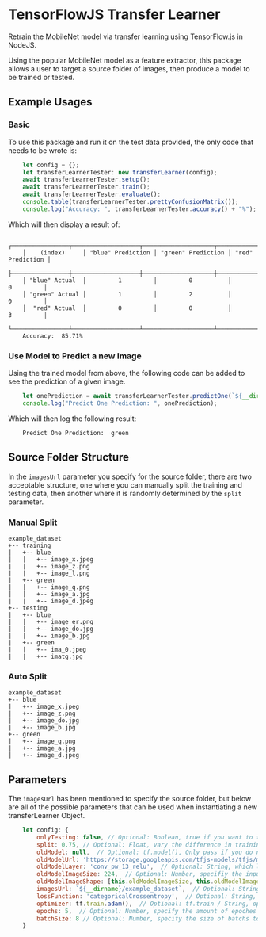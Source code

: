 # TensorFlowJS Transfer Learner

Retrain the MobileNet model via transfer learning using TensorFlow.js in NodeJS.

Using the popular MobileNet model as a feature extractor, this package allows a user to target a source folder of images, then produce a model to be trained or tested.

## Example Usages

### Basic

To use this package and run it on the test data provided, the only code that needs to be wrote is:

```js
    let config = {};
    let transferLearnerTester: new transferLearner(config);
    await transferLearnerTester.setup();
    await transferLearnerTester.train();
    await transferLearnerTester.evaluate();
    console.table(transferLearnerTester.prettyConfusionMatrix());
    console.log("Accuracy: ", transferLearnerTester.accuracy() + "%");
```

Which will then display a result of:

```
    ┌────────────────┬───────────────────┬────────────────────┬──────────────────┐
    │    (index)     │ "blue" Prediction │ "green" Prediction │ "red" Prediction │
    ├────────────────┼───────────────────┼────────────────────┼──────────────────┤
    │ "blue" Actual  │         1         │         0          │        0         │
    │ "green" Actual │         1         │         2          │        0         │
    │  "red" Actual  │         0         │         0          │        3         │
    └────────────────┴───────────────────┴────────────────────┴──────────────────┘
    Accuracy:  85.71%
```

### Use Model to Predict a new Image 

Using the trained model from above, the following code can be added to see the prediction of a given image.

```js
    let onePrediction = await transferLearnerTester.predictOne(`${__dirname}/example_dataset/green/1.png`);
    console.log("Predict One Prediction: ", onePrediction);
```

Which will then log the following result:

```
    Predict One Prediction:  green
```

## Source Folder Structure

In the `imagesUrl` parameter you specify for the source folder, there are two acceptable structure, one where you can manually split the training and testing data, then another where it is randomly determined by the `split` parameter.

### Manual Split 

```
example_dataset
+-- training
|   +-- blue
|   |   +-- image_x.jpeg
|   |   +-- image_z.png
|   |   +-- image_l.png
|   +-- green
|   |   +-- image_q.png
|   |   +-- image_a.jpg
|   |   +-- image_d.jpeg
+-- testing
|   +-- blue
|   |   +-- image_er.png
|   |   +-- image_do.jpg
|   |   +-- image_b.jpg
|   +-- green
|   |   +-- ima_0.jpeg
|   |   +-- imatg.jpg
```

### Auto Split 

```
example_dataset
+-- blue
|   +-- image_x.jpeg
|   +-- image_z.png
|   +-- image_do.jpg
|   +-- image_b.jpg
+-- green
|   +-- image_q.png
|   +-- image_a.jpg
|   +-- image_d.jpeg
```

## Parameters

The `imagesUrl` has been mentioned to specify the source folder, but below are all of the possible parameters that can be used when instantiating a new transferLearner Object.

```js
    let config: {
        onlyTesting: false, // Optional: Boolean, true if you want to test via other means and use the "predictOne" function
        split: 0.75, // Optional: Float, vary the difference in training and testing data, 0.75: 75% of the images will be used for training
        oldModel: null,  // Optional: tf.model(), Only pass if you do not wish to download and use the model from the oldModelUrl
        oldModelUrl: 'https://storage.googleapis.com/tfjs-models/tfjs/mobilenet_v1_0.25_224/model.json',  // Optional: URL / String
        oldModelLayer: 'conv_pw_13_relu',  // Optional: String, which layer of the old model to be used as the feature extractor
        oldModelImageSize: 224,  // Optional: Number, specifiy the input width/height of the old model
        oldModelImageShape: [this.oldModelImageSize, this.oldModelImageSize, 3],  // Optional, using the input size to get the shape
        imagesUrl: `${__dirname}/example_dataset`,  // Optional: String, specify the location of where the source folder is of the images
        lossFunction: 'categoricalCrossentropy',  // Optional: String, loss function for the models training phase
        optimizer: tf.train.adam(),  // Optional: tf.train / String, optimizer for the models training phase
        epochs: 5,  // Optional: Number, specify the amount of epoches to be run during the training phase
        batchSize: 8 // Optional: Number, specify the size of batchs to be run during the training phase
    }
```